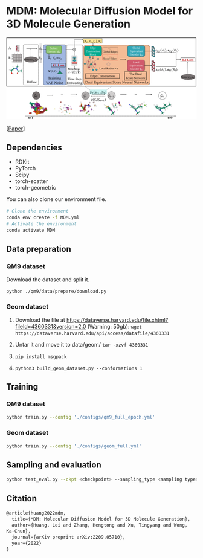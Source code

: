 # MDM: Molecular Diffusion Model for 3D Molecule Generation
<img src="./overview.png" width="1000">


[[Paper](https://arxiv.org/abs/2209.05710)]

## Dependencies

- RDKit
- PyTorch
- Scipy
- torch-scatter
- torch-geometric

You can also clone our environment file.

```bash
# Clone the environment
conda env create -f MDM.yml
# Activate the environment
conda activate MDM
```

## Data preparation

### QM9 dataset

Download the dataset and split it.

```bash
python ./qm9/data/prepare/download.py
```

### Geom dataset

1. Download the file at https://dataverse.harvard.edu/file.xhtml?fileId=4360331&version=2.0   (Warning: 50gb):
   `wget https://dataverse.harvard.edu/api/access/datafile/4360331`

2. Untar it and move it to data/geom/
   `tar -xzvf 4360331`
3. `pip install msgpack`
4. `python3 build_geom_dataset.py --conformations 1`

## Training

### QM9 dataset

```bash
python train.py --config './configs/qm9_full_epoch.yml'
```

### Geom dataset

```bash
python train.py --config './configs/geom_full.yml'
```

## Sampling and evaluation

```bash
python test_eval.py --ckpt <checkpoint> --sampling_type <sampling type> --w_global_pos 1 -- w_global_node 1 --w_local_pos 4 --w_local_node 5
```

## Citation

```
@article{huang2022mdm,
  title={MDM: Molecular Diffusion Model for 3D Molecule Generation},
  author={Huang, Lei and Zhang, Hengtong and Xu, Tingyang and Wong, Ka-Chun},
  journal={arXiv preprint arXiv:2209.05710},
  year={2022}
}
```